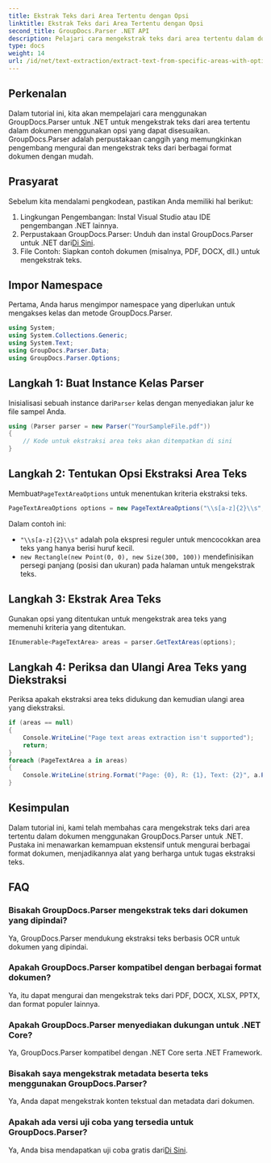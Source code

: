 ```yaml
---
title: Ekstrak Teks dari Area Tertentu dengan Opsi
linktitle: Ekstrak Teks dari Area Tertentu dengan Opsi
second_title: GroupDocs.Parser .NET API
description: Pelajari cara mengekstrak teks dari area tertentu dalam dokumen menggunakan GroupDocs.Parser untuk .NET. Jelajahi opsi ekstraksi teks tingkat lanjut dengan tutorial ini.
type: docs
weight: 14
url: /id/net/text-extraction/extract-text-from-specific-areas-with-options/
---
```

## Perkenalan
Dalam tutorial ini, kita akan mempelajari cara menggunakan GroupDocs.Parser untuk .NET untuk mengekstrak teks dari area tertentu dalam dokumen menggunakan opsi yang dapat disesuaikan. GroupDocs.Parser adalah perpustakaan canggih yang memungkinkan pengembang mengurai dan mengekstrak teks dari berbagai format dokumen dengan mudah.
## Prasyarat
Sebelum kita mendalami pengkodean, pastikan Anda memiliki hal berikut:
1. Lingkungan Pengembangan: Instal Visual Studio atau IDE pengembangan .NET lainnya.
2.  Perpustakaan GroupDocs.Parser: Unduh dan instal GroupDocs.Parser untuk .NET dari[Di Sini](https://releases.groupdocs.com/parser/net/).
3. File Contoh: Siapkan contoh dokumen (misalnya, PDF, DOCX, dll.) untuk mengekstrak teks.

## Impor Namespace
Pertama, Anda harus mengimpor namespace yang diperlukan untuk mengakses kelas dan metode GroupDocs.Parser.
```csharp
using System;
using System.Collections.Generic;
using System.Text;
using GroupDocs.Parser.Data;
using GroupDocs.Parser.Options;
```
## Langkah 1: Buat Instance Kelas Parser
 Inisialisasi sebuah instance dari`Parser` kelas dengan menyediakan jalur ke file sampel Anda.
```csharp
using (Parser parser = new Parser("YourSampleFile.pdf"))
{
    // Kode untuk ekstraksi area teks akan ditempatkan di sini
}
```
## Langkah 2: Tentukan Opsi Ekstraksi Area Teks
 Membuat`PageTextAreaOptions` untuk menentukan kriteria ekstraksi teks.
```csharp
PageTextAreaOptions options = new PageTextAreaOptions("\\s[a-z]{2}\\s", new Rectangle(new Point(0, 0), new Size(300, 100)));
```
Dalam contoh ini:
- `"\\s[a-z]{2}\\s"` adalah pola ekspresi reguler untuk mencocokkan area teks yang hanya berisi huruf kecil.
- `new Rectangle(new Point(0, 0), new Size(300, 100))` mendefinisikan persegi panjang (posisi dan ukuran) pada halaman untuk mengekstrak teks.
## Langkah 3: Ekstrak Area Teks
Gunakan opsi yang ditentukan untuk mengekstrak area teks yang memenuhi kriteria yang ditentukan.
```csharp
IEnumerable<PageTextArea> areas = parser.GetTextAreas(options);
```
## Langkah 4: Periksa dan Ulangi Area Teks yang Diekstraksi
Periksa apakah ekstraksi area teks didukung dan kemudian ulangi area yang diekstraksi.
```csharp
if (areas == null)
{
    Console.WriteLine("Page text areas extraction isn't supported");
    return;
}
foreach (PageTextArea a in areas)
{
    Console.WriteLine(string.Format("Page: {0}, R: {1}, Text: {2}", a.Page.Index, a.Rectangle, a.Text));
}
```

## Kesimpulan
Dalam tutorial ini, kami telah membahas cara mengekstrak teks dari area tertentu dalam dokumen menggunakan GroupDocs.Parser untuk .NET. Pustaka ini menawarkan kemampuan ekstensif untuk mengurai berbagai format dokumen, menjadikannya alat yang berharga untuk tugas ekstraksi teks.

## FAQ
### Bisakah GroupDocs.Parser mengekstrak teks dari dokumen yang dipindai?
Ya, GroupDocs.Parser mendukung ekstraksi teks berbasis OCR untuk dokumen yang dipindai.
### Apakah GroupDocs.Parser kompatibel dengan berbagai format dokumen?
Ya, itu dapat mengurai dan mengekstrak teks dari PDF, DOCX, XLSX, PPTX, dan format populer lainnya.
### Apakah GroupDocs.Parser menyediakan dukungan untuk .NET Core?
Ya, GroupDocs.Parser kompatibel dengan .NET Core serta .NET Framework.
### Bisakah saya mengekstrak metadata beserta teks menggunakan GroupDocs.Parser?
Ya, Anda dapat mengekstrak konten tekstual dan metadata dari dokumen.
### Apakah ada versi uji coba yang tersedia untuk GroupDocs.Parser?
 Ya, Anda bisa mendapatkan uji coba gratis dari[Di Sini](https://releases.groupdocs.com/).